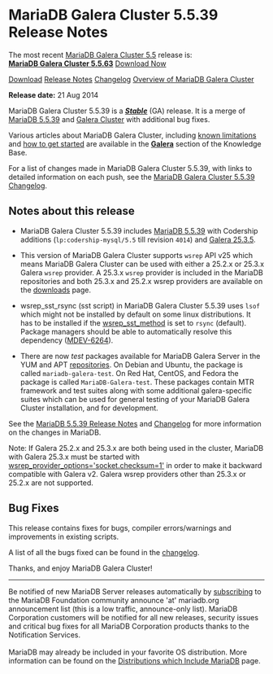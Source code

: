 # MariaDB Galera Cluster 5.5.39 Release Notes

The most recent [MariaDB Galera Cluster 5.5](/kb/en/galera/) release is:<br>
<span class="cstm-style lead"><strong>[MariaDB Galera Cluster 5.5.63](/replication/galera-cluster/mariadb-galera-cluster-releases/mariadb-galera-55-release-notes/mariadb-galera-cluster-5563-release-notes)</strong> [Download<span>&nbsp;</span>Now](https://downloads.mariadb.org/mariadb-galera/5.5)</span>

[Download](http://downloads.mariadb.org/mariadb-galera/5.5.39)
[Release Notes](/replication/galera-cluster/mariadb-galera-cluster-releases/mariadb-galera-55-release-notes/mariadb-galera-cluster-5539-release-notes)
[Changelog](/replication/galera-cluster/mariadb-galera-cluster-releases/mariadb-galera-55-changelogs/mariadb-galera-cluster-5539-changelog)
[Overview of MariaDB Galera Cluster](/replication/galera-cluster/what-is-mariadb-galera-cluster)

<strong>Release date:</strong> 21 Aug 2014

MariaDB Galera Cluster 5.5.39 is a <strong><em>[Stable](/kb/en/release-criteria/)</em></strong> (GA) release.
It is a merge of [MariaDB 5.5.39](/kb/en/mariadb-5539-release-notes/) and
[Galera Cluster](http://codership.com/content/using-galera-cluster) with
additional bug fixes.

Various articles about MariaDB Galera Cluster, including
[known limitations](/replication/galera-cluster/mariadb-galera-cluster-known-limitations) and
[how to get started](/replication/galera-cluster/getting-started-with-mariadb-galera-cluster) are
available in the <strong>[Galera](/kb/en/galera/)</strong> section of the Knowledge Base.

For a list of changes made in MariaDB Galera Cluster 5.5.39, with links to detailed
information on each push, see the
[MariaDB Galera Cluster 5.5.39 Changelog](/replication/galera-cluster/mariadb-galera-cluster-releases/mariadb-galera-55-changelogs/mariadb-galera-cluster-5539-changelog).

## Notes about this release

- MariaDB Galera Cluster 5.5.39 includes [MariaDB 5.5.39](/kb/en/mariadb-5539-release-notes/) with Codership
  additions (`lp:codership-mysql/5.5` till revision `4014`) and
  [Galera 25.3.5](http://codership.com/content/using-galera-cluster).

- This version of MariaDB Galera Cluster supports `wsrep` API v25 which means
  MariaDB Galera Cluster can be used with either a 25.2.x or 25.3.x
  Galera `wsrep` provider. A 25.3.x `wsrep` provider is included in the
  MariaDB repositories and both 25.3.x and 25.2.x wsrep providers are available
  on the [downloads](http://downloads.mariadb.org/mariadb-galera/5.5.39) page.

- wsrep_sst_rsync (sst script) in MariaDB Galera Cluster 5.5.39 uses `lsof`
  which might not be installed by default on some linux distributions. It has
  to be installed if the [wsrep_sst_method](/kb/en/galera-cluster-system-variables/#wsrep_sst_method) is set to `rsync` (default).
  Package managers should be able to automatically resolve this dependency
  ([MDEV-6264](https://jira.mariadb.org/browse/MDEV-6264)).

- There are now <em>test</em> packages available for MariaDB Galera Server in the
  YUM and APT
  [repositories](https://downloads.mariadb.org/mariadb/repositories/).  On
  Debian and Ubuntu, the package is called `mariadb-galera-test`. On Red Hat,
  CentOS, and Fedora the package is called `MariaDB-Galera-test`. These
  packages contain MTR framework and test suites along with some additional
  galera-specific suites which can be used for general testing of your MariaDB
  Galera Cluster installation, and for development.

See the [MariaDB 5.5.39 Release Notes](/kb/en/mariadb-5539-release-notes/) and
[Changelog](/kb/en/mariadb-5539-changelog/) for more information on the changes in
MariaDB.

Note: If Galera 25.2.x and 25.3.x are both being used in the cluster, MariaDB
with Galera 25.3.x must be started with
[wsrep_provider_options='socket.checksum=1'](/kb/en/wsrep_provider_options/#socketchecksum) in order to make it backward
compatible with Galera v2. Galera wsrep providers other than 25.3.x or 25.2.x
are not supported.

## Bug Fixes

This release contains fixes for bugs, compiler errors/warnings and improvements
in existing scripts.

A list of all the bugs fixed can be found in the
[changelog](/replication/galera-cluster/mariadb-galera-cluster-releases/mariadb-galera-55-changelogs/mariadb-galera-cluster-5539-changelog).

Thanks, and enjoy MariaDB Galera Cluster!

---

Be notified of new MariaDB Server releases automatically by [subscribing](https://lists.askmonty.org/cgi-bin/mailman/listinfo/announce) to the MariaDB Foundation community announce 'at' mariadb.org announcement list (this is a low traffic, announce-only list). MariaDB Corporation customers will be notified for all new releases, security issues and critical bug fixes for all MariaDB Corporation products thanks to the Notification Services.
<br><br>
MariaDB may already be included in your favorite OS distribution. More
information can be found on the
[Distributions which Include MariaDB](/mariadb-administration/getting-installing-and-upgrading-mariadb/binary-packages/distributions-which-include-mariadb)
page.